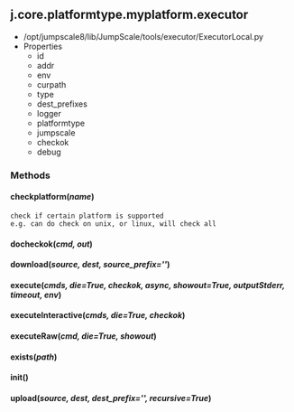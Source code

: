 <!-- toc -->
## j.core.platformtype.myplatform.executor

- /opt/jumpscale8/lib/JumpScale/tools/executor/ExecutorLocal.py
- Properties
    - id
    - addr
    - env
    - curpath
    - type
    - dest_prefixes
    - logger
    - platformtype
    - jumpscale
    - checkok
    - debug

### Methods

#### checkplatform(*name*) 

```
check if certain platform is supported
e.g. can do check on unix, or linux, will check all

```

#### docheckok(*cmd, out*) 

#### download(*source, dest, source_prefix=''*) 

#### execute(*cmds, die=True, checkok, async, showout=True, outputStderr, timeout, env*) 

#### executeInteractive(*cmds, die=True, checkok*) 

#### executeRaw(*cmd, die=True, showout*) 

#### exists(*path*) 

#### init() 

#### upload(*source, dest, dest_prefix='', recursive=True*) 

